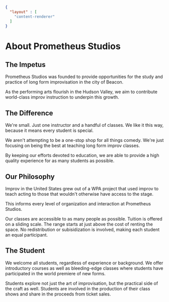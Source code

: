 ```json
{
  "layout" : [
    "content-renderer"
  ]
}
```
# About Prometheus Studios

## The Impetus

Prometheus Studios was founded to provide opportunities for the study and practice of long form improvisation in the city of Beacon.

As the performing arts flourish in the Hudson Valley, we aim to contribute world-class improv instruction to underpin this growth.

## The Difference

We're small. Just one instructor and a handful of classes. We like it this way, because it means every student is special.

We aren't attempting to be a one-stop shop for all things comedy. We're just focusing on being the best at teaching long form improv classes.

By keeping our efforts devoted to education, we are able to provide a high quality experience for as many students as possible.

## Our Philosophy

Improv in the United States grew out of a WPA project that used improv to teach acting to those that wouldn't otherwise have access to the stage.

This informs every level of organization and interaction at Prometheus Studios.

Our classes are accessible to as many people as possible. Tuition is offered on a sliding scale. The range starts at just above the cost of renting the space. No redistribution or subisidization is involved, making each student an equal participant.

## The Student

We welcome all students, regardless of experience or background. We offer introductory courses as well as bleeding-edge classes where students have participated in the world premiere of new forms.

Students explore not just the art of improvisation, but the practical side of the craft as well. Students are involved in the production of their class shows and share in the proceeds from ticket sales.